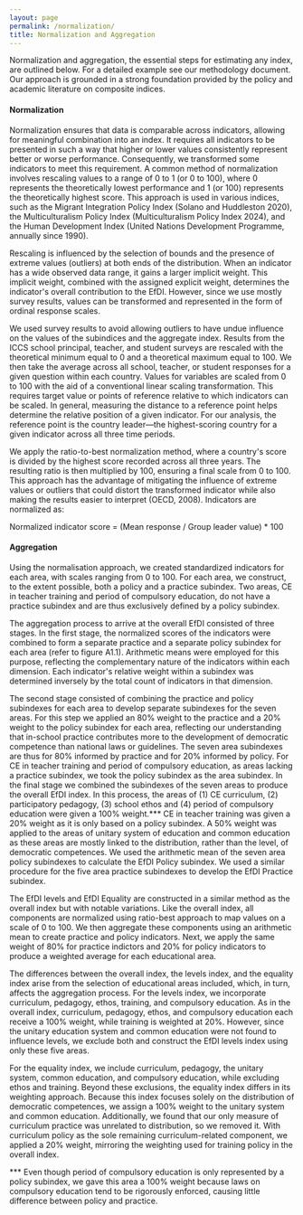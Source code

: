 ```yaml
---
layout: page
permalink: /normalization/
title: Normalization and Aggregation
---
```


Normalization and aggregation, the essential steps for estimating any index, are outlined below. For a detailed example see our methodology document. Our approach is grounded in a strong foundation provided by the policy and academic literature on composite indices.

#### Normalization

Normalization ensures that data is comparable across indicators, allowing for meaningful combination into an index. It requires all indicators to be presented in such a way that higher or lower values consistently represent better or worse performance. Consequently, we transformed some indicators to meet this requirement. A common method of normalization involves rescaling values to a range of 0 to 1 (or 0 to 100), where 0 represents the theoretically lowest performance and 1 (or 100) represents the theoretically highest score. This approach is used in various indices, such as the Migrant Integration Policy Index (Solano and Huddleston 2020), the Multiculturalism Policy Index (Multiculturalism Policy Index 2024), and the Human Development Index (United Nations Development Programme, annually since 1990).

Rescaling is influenced by the selection of bounds and the presence of extreme values (outliers) at both ends of the distribution. When an indicator has a wide observed data range, it gains a larger implicit weight. This implicit weight, combined with the assigned explicit weight, determines the indicator's overall contribution to the EfDI. However, since we use mostly survey results, values can be transformed and represented in the form of ordinal response scales.

We used survey results to avoid allowing outliers to have undue influence on the values of the subindices and the aggregate index. Results from the ICCS school principal, teacher, and student surveys are rescaled with the theoretical minimum equal to 0 and a theoretical maximum equal to 100. We then take the average across all school, teacher, or student responses for a given question within each country.
Values for variables are scaled from 0 to 100 with the aid of a conventional linear scaling transformation. This requires target value or points of reference relative to which indicators can be scaled. In general, measuring the distance to a reference point helps determine the relative position of a given indicator. For our analysis, the reference point is the country leader—the highest-scoring country for a given indicator across all three time periods.

We apply the ratio-to-best normalization method, where a country's score is divided by the highest score recorded across all three years. The resulting ratio is then multiplied by 100, ensuring a final scale from 0 to 100. This approach has the advantage of mitigating the influence of extreme values or outliers that could distort the transformed indicator while also making the results easier to interpret (OECD, 2008). Indicators are normalized as:

Normalized indicator score = (Mean response / Group leader value) * 100

#### Aggregation

Using the  normalisation approach, we created standardized indicators for each area, with scales ranging from 0 to 100. For each area, we construct, to the extent possible, both a policy and a practice subindex. Two areas, CE in teacher training and period of compulsory education, do not have a practice subindex and are thus exclusively defined by a policy subindex.

The aggregation process to arrive at the overall EfDI consisted of three stages. In the first stage, the normalized scores of the indicators were combined to form a separate practice and a separate policy subindex for each area (refer to figure A1.1). Arithmetic means were employed for this purpose, reflecting the complementary nature of the indicators within each dimension. Each indicator's relative weight within a subindex was determined inversely by the total count of indicators in that dimension.

The second stage consisted of combining the practice and policy subindexes for each area to develop separate subindexes for the seven areas. For this step we applied an 80% weight to the practice and a 20% weight to the policy subindex for each area, reflecting our understanding that in-school practice contributes more to the development of democratic competence than national laws or guidelines. The seven area subindexes are thus for 80% informed by practice and for 20% informed by policy. For CE in teacher training and period of compulsory education, as areas lacking a practice subindex, we took the policy subindex as the area subindex.
In the final stage we combined the subindexes of the seven areas to produce the overall EfDI index. In this process, the areas of (1) CE curriculum, (2) participatory pedagogy, (3) school ethos and (4) period of compulsory education were given a 100% weight.*** CE in teacher training was given a 20% weight as it is only based on a policy subindex. A 50% weight was applied to the areas of unitary system of education and common education as these areas are mostly linked to the distribution, rather than the level, of democratic competences.
We used the arithmetic mean of the seven area policy subindexes to calculate the EfDI Policy subindex. We used a similar procedure for the five area practice subindexes to develop the EfDI Practice subindex.

The EfDI levels and EfDI Equality are constructed in a similar method as the overall index but with notable variations. Like the overall index, all components are normalized using ratio-best approach to map values on a scale of 0 to 100. We then aggregate these components using an arithmetic mean to create practice and policy indicators. Next, we apply the same weight of 80% for practice indictors and 20% for policy indicators to produce a weighted average for each educational area.

The differences between the overall index, the levels index, and the equality index arise from the selection of educational areas included, which, in turn, affects the aggregation process.
For the levels index, we incorporate curriculum, pedagogy, ethos, training, and compulsory education. As in the overall index, curriculum, pedagogy, ethos, and compulsory education each receive a 100% weight, while training is weighted at 20%. However, since the unitary education system and common education were not found to influence levels, we exclude both and construct the EfDI levels index using only these five areas.

For the equality index, we include curriculum, pedagogy, the unitary system, common education, and compulsory education, while excluding ethos and training. Beyond these exclusions, the equality index differs in its weighting approach. Because this index focuses solely on the distribution of democratic competences, we assign a 100% weight to the unitary system and common education. Additionally, we found that our only measure of curriculum practice was unrelated to distribution, so we removed it. With curriculum policy as the sole remaining curriculum-related component, we applied a 20% weight, mirroring the weighting used for training policy in the overall index.

*** Even though period of compulsory education is only represented by a policy subindex, we gave this area a 100% weight because laws on compulsory education tend to be rigorously enforced, causing little difference between policy and practice.
